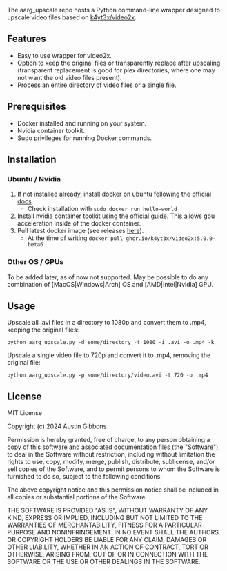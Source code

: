 The aarg_upscale repo hosts a Python command-line wrapper designed to upscale video files based on [k4yt3x/video2x](https://github.com/k4yt3x/video2x).

## Features

- Easy to use wrapper for video2x.
- Option to keep the original files or transparently replace after upscaling (transparent replacement is good for plex directories, where one may not want the old video files present).
- Process an entire directory of video files or a single file.

## Prerequisites

- Docker installed and running on your system.
- Nvidia container toolkit.
- Sudo privileges for running Docker commands.

## Installation

### Ubuntu / Nvidia
1. If not installed already, install docker on ubuntu following the [official docs](https://docs.docker.com/engine/install/ubuntu/).
   * Check installation with ```sudo docker run hello-world```
2. Install nvidia container toolkit using the [official guide](https://docs.nvidia.com/datacenter/cloud-native/container-toolkit/latest/install-guide.html). This allows gpu acceleration inside of the docker container.
3. Pull latest docker image (see releases [here](https://github.com/k4yt3x/video2x/pkgs/container/video2x)).
    * At the time of writing ```docker pull ghcr.io/k4yt3x/video2x:5.0.0-beta6```

### Other OS / GPUs
To be added later, as of now not supported. May be possible to do any combination of [MacOS|Windows|Arch] OS and [AMD|Intel|Nvidia] GPU.

## Usage

Upscale all .avi files in a directory to 1080p and convert them to .mp4, keeping the original files:
```
python aarg_upscale.py -d some/directory -t 1080 -i .avi -o .mp4 -k
```

Upscale a single video file to 720p and convert it to .mp4, removing the original file:
```
python aarg_upscale.py -p some/directory/video.avi -t 720 -o .mp4
```

## License
MIT License

Copyright (c) 2024 Austin Gibbons

Permission is hereby granted, free of charge, to any person obtaining a copy
of this software and associated documentation files (the "Software"), to deal
in the Software without restriction, including without limitation the rights
to use, copy, modify, merge, publish, distribute, sublicense, and/or sell
copies of the Software, and to permit persons to whom the Software is
furnished to do so, subject to the following conditions:

The above copyright notice and this permission notice shall be included in all
copies or substantial portions of the Software.

THE SOFTWARE IS PROVIDED "AS IS", WITHOUT WARRANTY OF ANY KIND, EXPRESS OR
IMPLIED, INCLUDING BUT NOT LIMITED TO THE WARRANTIES OF MERCHANTABILITY,
FITNESS FOR A PARTICULAR PURPOSE AND NONINFRINGEMENT. IN NO EVENT SHALL THE
AUTHORS OR COPYRIGHT HOLDERS BE LIABLE FOR ANY CLAIM, DAMAGES OR OTHER
LIABILITY, WHETHER IN AN ACTION OF CONTRACT, TORT OR OTHERWISE, ARISING FROM,
OUT OF OR IN CONNECTION WITH THE SOFTWARE OR THE USE OR OTHER DEALINGS IN THE
SOFTWARE.
